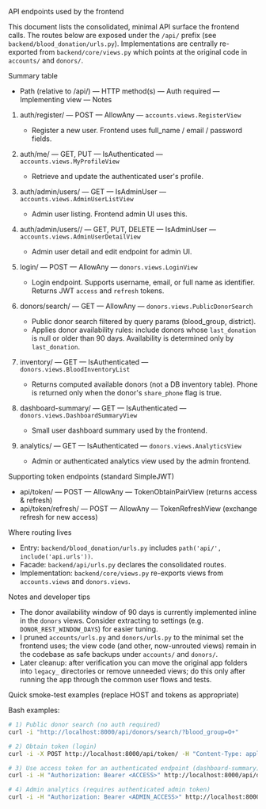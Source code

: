 API endpoints used by the frontend

This document lists the consolidated, minimal API surface the frontend calls.
The routes below are exposed under the `/api/` prefix (see `backend/blood_donation/urls.py`).
Implementations are centrally re-exported from `backend/core/views.py` which points at the original code in `accounts/` and `donors/`.

Summary table
- Path (relative to /api/) — HTTP method(s) — Auth required — Implementing view — Notes

1. auth/register/ — POST — AllowAny — `accounts.views.RegisterView`
   - Register a new user. Frontend uses full_name / email / password fields.

2. auth/me/ — GET, PUT — IsAuthenticated — `accounts.views.MyProfileView`
   - Retrieve and update the authenticated user's profile.

3. auth/admin/users/ — GET — IsAdminUser — `accounts.views.AdminUserListView`
   - Admin user listing. Frontend admin UI uses this.

4. auth/admin/users/<id>/ — GET, PUT, DELETE — IsAdminUser — `accounts.views.AdminUserDetailView`
   - Admin user detail and edit endpoint for admin UI.

5. login/ — POST — AllowAny — `donors.views.LoginView`
   - Login endpoint. Supports username, email, or full name as identifier. Returns JWT `access` and `refresh` tokens.

6. donors/search/ — GET — AllowAny — `donors.views.PublicDonorSearch`
   - Public donor search filtered by query params (blood_group, district).
   - Applies donor availability rules: include donors whose `last_donation` is null or older than 90 days. Availability is determined only by `last_donation`.

7. inventory/ — GET — IsAuthenticated — `donors.views.BloodInventoryList`
   - Returns computed available donors (not a DB inventory table). Phone is returned only when the donor's `share_phone` flag is true.

8. dashboard-summary/ — GET — IsAuthenticated — `donors.views.DashboardSummaryView`
   - Small user dashboard summary used by the frontend.

9. analytics/ — GET — IsAuthenticated — `donors.views.AnalyticsView`
   - Admin or authenticated analytics view used by the admin frontend.

Supporting token endpoints (standard SimpleJWT)
- api/token/ — POST — AllowAny — TokenObtainPairView (returns access & refresh)
- api/token/refresh/ — POST — AllowAny — TokenRefreshView (exchange refresh for new access)

Where routing lives
- Entry: `backend/blood_donation/urls.py` includes `path('api/', include('api.urls'))`.
- Facade: `backend/api/urls.py` declares the consolidated routes.
- Implementation: `backend/core/views.py` re-exports views from `accounts.views` and `donors.views`.

Notes and developer tips
- The donor availability window of 90 days is currently implemented inline in the `donors` views. Consider extracting to settings (e.g. `DONOR_REST_WINDOW_DAYS`) for easier tuning.
- I pruned `accounts/urls.py` and `donors/urls.py` to the minimal set the frontend uses; the view code (and other, now-unrouted views) remain in the codebase as safe backups under `accounts/` and `donors/`.
- Later cleanup: after verification you can move the original app folders into `legacy_` directories or remove unneeded views; do this only after running the app through the common user flows and tests.

Quick smoke-test examples (replace HOST and tokens as appropriate)

Bash examples:

```bash
# 1) Public donor search (no auth required)
curl -i "http://localhost:8000/api/donors/search/?blood_group=O+"

# 2) Obtain token (login)
curl -i -X POST http://localhost:8000/api/token/ -H "Content-Type: application/json" -d '{"username":"alice","password":"secret"}'

# 3) Use access token for an authenticated endpoint (dashboard-summary)
curl -i -H "Authorization: Bearer <ACCESS>" http://localhost:8000/api/dashboard-summary/

# 4) Admin analytics (requires authenticated admin token)
curl -i -H "Authorization: Bearer <ADMIN_ACCESS>" http://localhost:8000/api/analytics/
```

